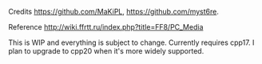 Credits https://github.com/MaKiPL, https://github.com/myst6re.

Reference http://wiki.ffrtt.ru/index.php?title=FF8/PC_Media

This is WIP and everything is subject to change. Currently requires cpp17. I plan to upgrade to cpp20 when it's more widely supported.
